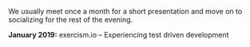 
<!--
Wir treffen uns jeden dritten Freitag im Monat ab 19:00 Uhr im
[Cafe Konrad]( https://www.openstreetmap.org/search?query=cafe%20konrad%20hannover#map=19/52.37246/9.73353 ).
-->

We usually meet once a month for a short presentation and move on to socializing for the rest of the evening.

<div class="box" markdown="1">
<strong>January 2019:</strong> exercism.io – Experiencing test driven development
</div>
